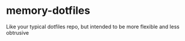 memory-dotfiles
===============

Like your typical dotfiles repo, but intended to be more flexible and less obtrusive
